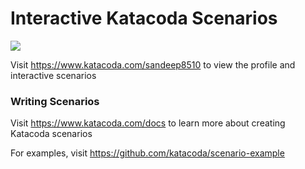# Interactive Katacoda Scenarios

[![](http://shields.katacoda.com/katacoda/sandeep8510/count.svg)](https://www.katacoda.com/sandeep8510 "Get your profile on Katacoda.com")

Visit https://www.katacoda.com/sandeep8510 to view the profile and interactive scenarios

### Writing Scenarios
Visit https://www.katacoda.com/docs to learn more about creating Katacoda scenarios

For examples, visit https://github.com/katacoda/scenario-example
